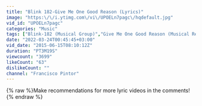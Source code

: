 ```yaml
---
title: "Blink 182-Give Me One Good Reason (Lyrics)"
image: "https:\/\/i.ytimg.com\/vi\/UPOELn7pagc\/hqdefault.jpg"
vid_id: "UPOELn7pagc"
categories: "Music"
tags: ["Blink-182 (Musical Group)","Give Me One Good Reason (Musical Recording)","Music (TV Genre)"]
date: "2022-03-24T00:45:45+03:00"
vid_date: "2015-06-15T08:10:12Z"
duration: "PT3M19S"
viewcount: "3699"
likeCount: "63"
dislikeCount: ""
channel: "Francisco Pintor"
---
```

{% raw %}Make recommendations for more lyric videos in the comments!{% endraw %}
